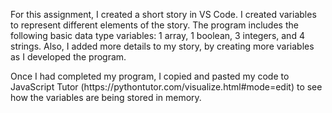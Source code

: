 

<p>For this assignment, I created a short story in VS Code. I created variables to represent different elements of the story. The program includes the following basic data type variables: 1 array, 1 boolean, 3 integers, and 4 strings. Also, I added more details to my story, by creating more variables as I developed the program.</p> 

<p>Once I had completed my program, I copied and pasted my code to JavaScript Tutor (https://pythontutor.com/visualize.html#mode=edit) to see how the variables are being stored in memory.</p> 
